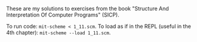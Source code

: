 These are my solutions to exercises from the book "Structure And Interpretation Of Computer Programs" (SICP).

To run code: `mit-scheme < 1_11.scm`. To load as if in the REPL (useful in the 4th chapter): `mit-scheme --load 1_11.scm`.
